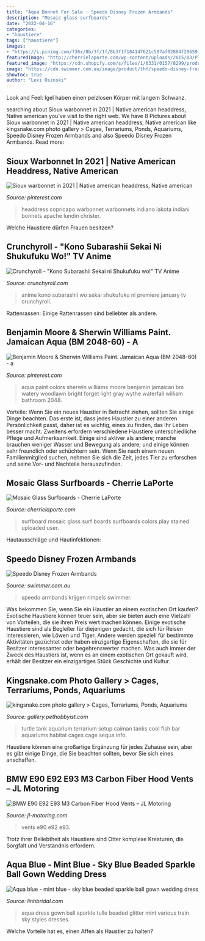 ```yaml
---
title: "Aqua Bonnet For Sale : Speedo Disney Frozen Armbands"
description: "Mosaic glass surfboards"
date: "2022-04-16"
categories:
- "haustiere"
tags: ["haustiere"]
images:
- "https://i.pinimg.com/736x/8b/3f/1f/8b3f1f184147621c587af02884f29659.jpg"
featuredImage: "http://cherrielaporte.com/wp-content/uploads/2015/03/Play-of-colors-surfboard-e1426339749634.jpg"
featured_image: "https://cdn.shopify.com/s/files/1/0331/0157/8299/products/BMHV9201-4_1024x1024@2x.jpg?v=1584643413"
image: "https://cdn.swimmer.com.au/image/product/thf/speedo-disney-frozen-armbands-811734c790.jpg"
ShowToc: true
author: "Lexi Osinski"
---
```



Look and Feel: Igel haben einen pelzlosen Körper mit langem Schwanz.

	

		
searching about Sioux warbonnet in 2021 | Native american headdress, Native american you've visit to the right web. We have 8 Pictures about Sioux warbonnet in 2021 | Native american headdress, Native american like kingsnake.com photo gallery &gt; Cages, Terrariums, Ponds, Aquariums, Speedo Disney Frozen Armbands and also Speedo Disney Frozen Armbands. Read more:
		
    
## Sioux Warbonnet In 2021 | Native American Headdress, Native American

<img loading=lazy src="https://i.pinimg.com/736x/8b/3f/1f/8b3f1f184147621c587af02884f29659.jpg" onerror="this.onerror=null;this.src='https://tse4.mm.bing.net/th?id=OIP.rTYwmbtyAJ_ReOouAu2q_wHaJ3&amp;pid=15.1';" alt="Sioux warbonnet in 2021 | Native american headdress, Native american">

_Source: pinterest.com_

>headdress copricapo warbonnet warbonnets indiano lakota indiani bonnets apache lundin christer. 

	

Welche Haustiere dürfen Frauen besitzen?

    
## Crunchyroll - &quot;Kono Subarashii Sekai Ni Shukufuku Wo!&quot; TV Anime

<img loading=lazy src="http://img1.ak.crunchyroll.com/i/spire4/941a7affa08b60e667592e19e0517b741448450185_full.png" onerror="this.onerror=null;this.src='https://tse2.mm.bing.net/th?id=OIP.DjR0VvNhJnfV_1ZJ6dcXhQHaKS&amp;pid=15.1';" alt="Crunchyroll - &quot;Kono Subarashii Sekai ni Shukufuku wo!&quot; TV Anime">

_Source: crunchyroll.com_

>anime kono subarashii wo sekai shukufuku ni premiere january tv crunchyroll. 

	

Rattenrassen: Einige Rattenrassen sind beliebter als andere.

    
## Benjamin Moore &amp; Sherwin Williams Paint. Jamaican Aqua (BM 2048-60) - A

<img loading=lazy src="https://i.pinimg.com/736x/de/d6/29/ded62979049f082805e0dccc14a09ccd--aqua-paint-paint-colors.jpg" onerror="this.onerror=null;this.src='https://tse1.mm.bing.net/th?id=OIP.g48uvM9zQqGnaLWw5B-ETgHaJ3&amp;pid=15.1';" alt="Benjamin Moore &amp; Sherwin Williams Paint. Jamaican Aqua (BM 2048-60) - a">

_Source: pinterest.com_

>aqua paint colors sherwin williams moore benjamin jamaican bm watery woodlawn bright forget light gray wythe waterfall william bathroom 2048. 

	

Vorteile:
Wenn Sie ein neues Haustier in Betracht ziehen, sollten Sie einige Dinge beachten. Das erste ist, dass jedes Haustier zu einer anderen Persönlichkeit passt, daher ist es wichtig, eines zu finden, das Ihr Leben besser macht. Zweitens erfordern verschiedene Haustiere unterschiedliche Pflege und Aufmerksamkeit. Einige sind aktiver als andere; manche brauchen weniger Wasser und Bewegung als andere; und einige können sehr freundlich oder schüchtern sein. Wenn Sie nach einem neuen Familienmitglied suchen, nehmen Sie sich die Zeit, jedes Tier zu erforschen und seine Vor- und Nachteile herauszufinden.

    
## Mosaic Glass Surfboards - Cherrie LaPorte

<img loading=lazy src="http://cherrielaporte.com/wp-content/uploads/2015/03/Play-of-colors-surfboard-e1426339749634.jpg" onerror="this.onerror=null;this.src='https://tse4.mm.bing.net/th?id=OIP.8TqaWk_s-A48FgEVD6EqIgHaL6&amp;pid=15.1';" alt="Mosaic Glass Surfboards - Cherrie LaPorte">

_Source: cherrielaporte.com_

>surfboard mosaic glass surf boards surfboards colors play stained uploaded user. 

	

Hautausschläge und Hautinfektionen:

    
## Speedo Disney Frozen Armbands

<img loading=lazy src="https://cdn.swimmer.com.au/image/product/thf/speedo-disney-frozen-armbands-811734c790.jpg" onerror="this.onerror=null;this.src='https://tse1.mm.bing.net/th?id=OIP.YWZ2SNnaTInR5xsVudxgzAHaJ4&amp;pid=15.1';" alt="Speedo Disney Frozen Armbands">

_Source: swimmer.com.au_

>speedo armbands krijgen rimpels swimmer. 

	

Was bekommen Sie, wenn Sie ein Haustier an einem exotischen Ort kaufen?
Exotische Haustiere können teuer sein, aber sie bieten auch eine Vielzahl von Vorteilen, die sie ihren Preis wert machen können. Einige exotische Haustiere sind als Begleiter für diejenigen gedacht, die sich für Reisen interessieren, wie Löwen und Tiger. Andere werden speziell für bestimmte Aktivitäten gezüchtet oder haben einzigartige Eigenschaften, die sie für Besitzer interessanter oder begehrenswerter machen. Was auch immer der Zweck des Haustiers ist, wenn es an einem exotischen Ort gekauft wird, erhält der Besitzer ein einzigartiges Stück Geschichte und Kultur.

    
## Kingsnake.com Photo Gallery &gt; Cages, Terrariums, Ponds, Aquariums

<img loading=lazy src="http://gallery.kingsnake.com/data/53619gatortank.jpg" onerror="this.onerror=null;this.src='https://tse2.mm.bing.net/th?id=OIP.-Mu1my4v5NditL-6tnj5vgHaFj&amp;pid=15.1';" alt="kingsnake.com photo gallery &gt; Cages, Terrariums, Ponds, Aquariums">

_Source: gallery.pethobbyist.com_

>turtle tank aquarium terrarium setup caiman tanks cool fish bar aquariums habitat cages cage sequa info. 

	

Haustiere können eine großartige Ergänzung für jedes Zuhause sein, aber es gibt einige Dinge, die Sie beachten sollten, bevor Sie sich eines anschaffen.

    
## BMW E90 E92 E93 M3 Carbon Fiber Hood Vents – JL Motoring

<img loading=lazy src="https://cdn.shopify.com/s/files/1/0331/0157/8299/products/BMHV9201-4_1024x1024@2x.jpg?v=1584643413" onerror="this.onerror=null;this.src='https://tse4.mm.bing.net/th?id=OIP.ImclvBUiiCGRNkTDmnn8EgHaE8&amp;pid=15.1';" alt="BMW E90 E92 E93 M3 Carbon Fiber Hood Vents – JL Motoring">

_Source: jl-motoring.com_

>vents e90 e92 e93. 

	

Trotz ihrer Beliebtheit als Haustiere sind Otter komplexe Kreaturen, die Sorgfalt und Verständnis erfordern.

    
## Aqua Blue - Mint Blue - Sky Blue Beaded Sparkle Ball Gown Wedding Dress

<img loading=lazy src="https://www.linhbridal.com/uploads/1/2/7/3/127337796/s187230536186048244_p752_i56_w1365.jpeg" onerror="this.onerror=null;this.src='https://tse2.mm.bing.net/th?id=OIP.2_Km1vJIEQSFGjKiFh-aVQHaLH&amp;pid=15.1';" alt="Aqua blue - mint blue - sky blue beaded sparkle ball gown wedding dress">

_Source: linhbridal.com_

>aqua dress gown ball sparkle tulle beaded glitter mint various train sky styles dresses. 

	

Welche Vorteile hat es, einen Affen als Haustier zu halten?

